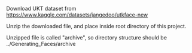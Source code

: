 
Download UKT dataset from https://www.kaggle.com/datasets/jangedoo/utkface-new

Unzip the downloaded file, and place inside root directory of this project.

Unzipped file is called "archive", so directory structure should be ../Generating_Faces/archive